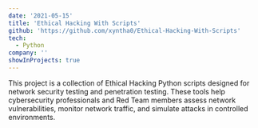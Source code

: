```yaml
---
date: '2021-05-15'
title: 'Ethical Hacking With Scripts'
github: 'https://github.com/xyntha0/Ethical-Hacking-With-Scripts'
tech:
  - Python
company: ''
showInProjects: true
---
```


This project is a collection of Ethical Hacking Python scripts designed for network security testing and penetration testing. These tools help cybersecurity professionals and Red Team members assess network vulnerabilities, monitor network traffic, and simulate attacks in controlled environments.
